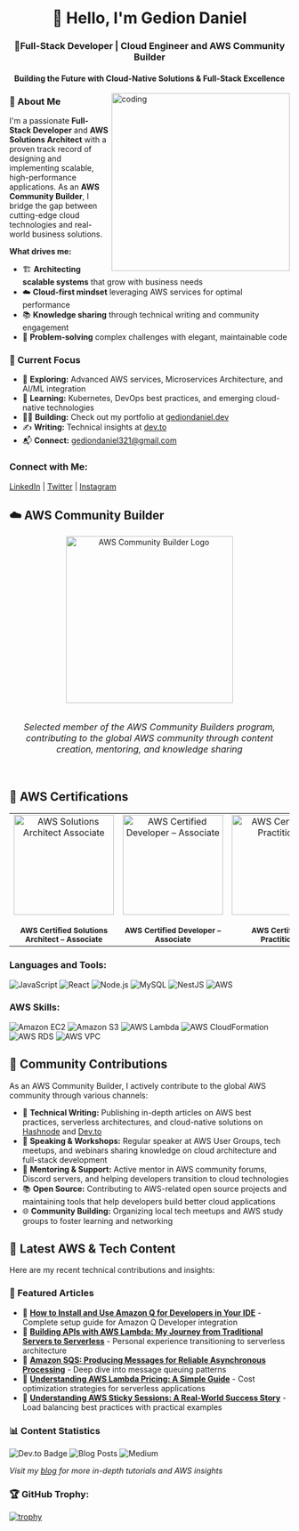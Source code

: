 <h1 align="center">👋 Hello, I'm Gedion Daniel</h1>
<h3 align="center">🚀Full-Stack Developer | Cloud Engineer and AWS Community Builder</h3>
<h4 align="center">Building the Future with Cloud-Native Solutions & Full-Stack Excellence</h4>

<img align="right" alt="coding" width="320" src="https://user-images.githubusercontent.com/74038190/229223263-cf2e4b07-2615-4f87-9c38-e37600f8381a.gif"/>

### 🎯 About Me

I'm a passionate **Full-Stack Developer** and **AWS Solutions Architect** with a proven track record of designing and implementing scalable, high-performance applications. As an **AWS Community Builder**, I bridge the gap between cutting-edge cloud technologies and real-world business solutions.

**What drives me:**
- 🏗️ **Architecting scalable systems** that grow with business needs
- ☁️ **Cloud-first mindset** leveraging AWS services for optimal performance
- 📚 **Knowledge sharing** through technical writing and community engagement
- 🔧 **Problem-solving** complex challenges with elegant, maintainable code

### 🌟 Current Focus
- 🔭 **Exploring:** Advanced AWS services, Microservices Architecture, and AI/ML integration
- 🌱 **Learning:** Kubernetes, DevOps best practices, and emerging cloud-native technologies
- 👨‍💻 **Building:** Check out my portfolio at [gediondaniel.dev](https://gediondaniel.dev)
- ✍️ **Writing:** Technical insights at [dev.to](https://dev.to/gediondev)
- 📬 **Connect:** gediondaniel321@gmail.com

<h3 align="left">Connect with Me:</h3>
<p align="left">
  <a href="https://linkedin.com/in/gediontkd" target="blank">LinkedIn</a> |
  <a href="https://twitter.com/gedion_gt" target="blank">Twitter</a> | 
  <a href="https://www.instagram.com/gediondev/" target="blank">Instagram</a> 
</p>

## ☁️ AWS Community Builder
<div align="center">
  <img src="https://d2908q01vomqb2.cloudfront.net/da4b9237bacccdf19c0760cab7aec4a8359010b0/2020/07/23/AWS-CBs-blog-image.png" alt="AWS Community Builder Logo" width="300"/>
  <br /><br />
  <p style="font-size: 16px; font-style: italic;">
    Selected member of the AWS Community Builders program, contributing to the global AWS community through content creation, mentoring, and knowledge sharing
  </p>
</div>

<br />

## 🏅 AWS Certifications

<div align="center">
  <table>
    <tr>
      <td align="center" width="250">
        <a href="https://www.credly.com/badges/ad90700c-7390-4707-bb03-95050324f9d4/public_url" target="_blank">
          <img src="https://images.credly.com/images/0e284c3f-5164-4b21-8660-0d84737941bc/image.png" alt="AWS Solutions Architect Associate" width="180" height="180"/>
        </a>
        <br /><br />
        <sub><b>AWS Certified Solutions Architect – Associate</b></sub>
      </td>
      <td align="center" width="250">
        <a href="https://www.credly.com/badges/fd3a9d39-0e2e-4b08-9d9f-cff75dea069d/public_url" target="_blank">
          <img src="https://images.credly.com/images/b9feab85-1a43-4f6c-99a5-631b88d5461b/image.png" alt="AWS Certified Developer – Associate" width="180" height="180"/>
        </a>
        <br /><br />
        <sub><b>AWS Certified Developer – Associate</b></sub>
      </td>
      <td align="center" width="250">
        <a href="https://www.credly.com/badges/e2793878-9401-46c0-9247-679d542391b2/public_url" target="_blank">
          <img src="https://images.credly.com/images/4d4693bb-530e-4bca-9327-de07f3aa2348/image.png" alt="AWS Certified AI Practitioner" width="180" height="180"/>
        </a>
        <br /><br />
        <sub><b>AWS Certified AI Practitioner</b></sub>
      </td>
      <td align="center" width="250">
        <a href="https://www.credly.com/badges/1f60e5db-f4b1-43bf-bdc9-c49118c2b670/public_url" target="_blank">
          <img src="https://images.credly.com/images/00634f82-b07f-4bbd-a6bb-53de397fc3a6/image.png" alt="AWS Certified Cloud Practitioner" width="180" height="180"/>
        </a>
        <br /><br />
        <sub><b>AWS Certified Cloud Practitioner</b></sub>
      </td>
    </tr>
  </table>
</div>

<h3 align="left">Languages and Tools:</h3>
<p align="left">
  <img src="https://img.shields.io/badge/JavaScript-F7DF1E?logo=javascript&logoColor=black" alt="JavaScript"/>
  <img src="https://img.shields.io/badge/React-61DAFB?logo=react&logoColor=black" alt="React"/>
  <img src="https://img.shields.io/badge/Node.js-339933?logo=nodedotjs&logoColor=white" alt="Node.js"/>
  <img src="https://img.shields.io/badge/MySQL-4479A1?logo=mysql&logoColor=white" alt="MySQL"/>
  <img src="https://img.shields.io/badge/NestJS-E0234E?logo=nestjs&logoColor=white" alt="NestJS"/>
  <img src="https://img.shields.io/badge/AWS-232F3E?logo=amazonaws&logoColor=white" alt="AWS"/>
</p>

<h3 align="left">AWS Skills:</h3>
<p align="left">
  <img src="https://img.shields.io/badge/Amazon EC2-FF9900?logo=amazon-ec2&logoColor=white" alt="Amazon EC2"/>
  <img src="https://img.shields.io/badge/Amazon S3-569A31?logo=amazon-s3&logoColor=white" alt="Amazon S3"/>
  <img src="https://img.shields.io/badge/AWS Lambda-FF9900?logo=aws-lambda&logoColor=white" alt="AWS Lambda"/>
  <img src="https://img.shields.io/badge/AWS CloudFormation-0073E6?logo=amazon-cloudformation&logoColor=white" alt="AWS CloudFormation"/>
  <img src="https://img.shields.io/badge/AWS RDS-527FFF?logo=amazonrds&logoColor=white" alt="AWS RDS"/>
  <img src="https://img.shields.io/badge/AWS VPC-232F3E?logo=amazonaws&logoColor=white" alt="AWS VPC"/>
</p>

## 🤝 Community Contributions

As an AWS Community Builder, I actively contribute to the global AWS community through various channels:

- 📝 **Technical Writing:** Publishing in-depth articles on AWS best practices, serverless architectures, and cloud-native solutions on [Hashnode](https://hashnode.com/@GedionTkd) and [Dev.to](https://dev.to/gediondev)
- 🎤 **Speaking & Workshops:** Regular speaker at AWS User Groups, tech meetups, and webinars sharing knowledge on cloud architecture and full-stack development
- 👥 **Mentoring & Support:** Active mentor in AWS community forums, Discord servers, and helping developers transition to cloud technologies
- 📚 **Open Source:** Contributing to AWS-related open source projects and maintaining tools that help developers build better cloud applications
- 🌐 **Community Building:** Organizing local tech meetups and AWS study groups to foster learning and networking

## 📖 Latest AWS & Tech Content

Here are my recent technical contributions and insights:

### 📝 Featured Articles

- 🔗 **[How to Install and Use Amazon Q for Developers in Your IDE](https://dev.to/aws-builders/how-to-install-and-use-amazon-q-for-developers-in-your-ide-4e3h)** - Complete setup guide for Amazon Q Developer integration
- 🔗 **[Building APIs with AWS Lambda: My Journey from Traditional Servers to Serverless](https://blog.gediondaniel.dev/building-apis-with-aws-lambda-my-journey-from-traditional-servers-to-serverless)** - Personal experience transitioning to serverless architecture
- 🔗 **[Amazon SQS: Producing Messages for Reliable Asynchronous Processing](https://blog.gediondaniel.dev/amazon-sqs-producing-messages-for-reliable-asynchronous-processing)** - Deep dive into message queuing patterns
- 🔗 **[Understanding AWS Lambda Pricing: A Simple Guide](https://blog.gediondaniel.dev/understanding-aws-lambda-pricing-a-simple-guide)** - Cost optimization strategies for serverless applications
- 🔗 **[Understanding AWS Sticky Sessions: A Real-World Success Story](https://blog.gediondaniel.dev/understanding-aws-sticky-sessions-a-real-world-success-story)** - Load balancing best practices with practical examples

### 📊 Content Statistics
![Dev.to Badge](https://img.shields.io/badge/Dev.to-AWS%20Builders-0A0A0A?style=flat&logo=dev.to&logoColor=white)
![Blog Posts](https://img.shields.io/badge/Blog%20Posts-15+-FF6B6B?style=flat&logo=hashnode&logoColor=white)
![Medium](https://img.shields.io/badge/Medium-Technical%20Writer-12100E?style=flat&logo=medium&logoColor=white)

*Visit my [blog](https://blog.gediondaniel.dev) for more in-depth tutorials and AWS insights*

### 🏆 GitHub Trophy:
[![trophy](https://github-profile-trophy.vercel.app/?username=gediontkd&theme=onedark)](https://github.com/ryo-ma/github-profile-trophy)
